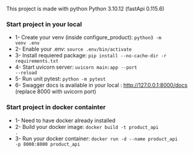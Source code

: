 This project is made with python Python 3.10.12 (fastApi 0.115.6)
### Start project in your local
- 1- Create your venv (inside configure_product):
<code>python3 -m venv .env</code>
- 2- Enable your .env:
<code>source .env/bin/activate</code>
- 3- Install requiered package:
<code>pip install --no-cache-dir -r requirements.txt</code>
- 4- Start uvicorn server:
<code>uvicorn main:app --port <PORT>  --reload</code>
- 5- Run unit pytest:
<code>python -m pytest</code>
- 6- Swagger docs is available in your local : http://127.0.0.1:8000/docs (replace 8000 with uvicorn port)

### Start project in docker containter
- 1- Need to have docker already installed
- 2- Build your docker image:
<code>docker build -t product_api .</code>
- 3- Run your docker container:
<code>docker run -d --name product_api -p 8000:8000 product_api</code>